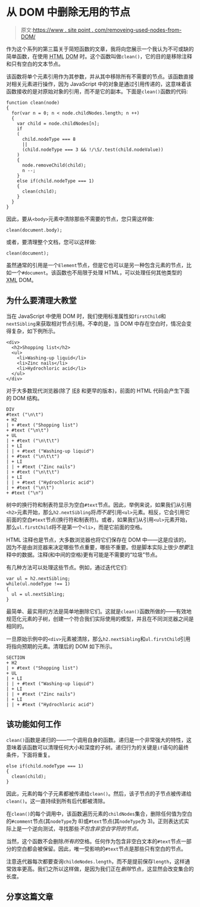 # 从 DOM 中删除无用的节点

> 原文:[https://www . site point . com/removeing-used-nodes-from-DOM/](https://www.sitepoint.com/removing-useless-nodes-from-the-dom/)

作为这个系列的第三篇关于简短函数的文章，我将向您展示一个我认为不可或缺的简单函数，在使用 <abbr title="HyperText Markup Language">HTML</abbr> <abbr title="Document Object Model">DOM</abbr> 时。这个函数叫做`clean()`，它的目的是移除注释和只有空白的文本节点。

该函数将单个元素引用作为其参数，并从其中移除所有不需要的节点。该函数直接对相关元素进行操作，因为 JavaScript 中的对象是通过引用传递的，这意味着该函数接收的是对原始对象的引用，而不是它的副本。下面是`clean()`函数的代码:

```
function clean(node)
{
  for(var n = 0; n < node.childNodes.length; n ++)
  {
    var child = node.childNodes[n];
    if
    (
      child.nodeType === 8 
      || 
      (child.nodeType === 3 && !/\S/.test(child.nodeValue))
    )
    {
      node.removeChild(child);
      n --;
    }
    else if(child.nodeType === 1)
    {
      clean(child);
    }
  }
}
```

因此，要从`<body>`元素中清除那些不需要的节点，您只需这样做:

```
clean(document.body);
```

或者，要清理整个文档，您可以这样做:

```
clean(document);
```

虽然通常的引用是一个`Element`节点，但是它也可以是另一种包含元素的节点，比如一个`#document`。该函数也不局限于处理 HTML，可以处理任何其他类型的 <abbr title="eXtensible Markup Language">XML</abbr> DOM。

## 为什么要清理大教堂

当在 JavaScript 中使用 DOM 时，我们使用标准属性如`firstChild`和`nextSibling`来获取相对节点引用。不幸的是，当 DOM 中存在空白时，情况会变得复杂，如下例所示。

```
<div>
  <h2>Shopping list</h2>
  <ul>
    <li>Washing-up liquid</li>
    <li>Zinc nails</li>
    <li>Hydrochloric acid</li>
  </ul>
</div>
```

对于大多数现代浏览器(除了 <abbr title="Internet Explorer 8">IE8</abbr> 和更早的版本)，前面的 HTML 代码会产生下面的 DOM 结构。

```
DIV
#text ("\n\t")
+ H2
| + #text ("Shopping list")
+ #text ("\n\t")
+ UL
| + #text ("\n\t\t")
| + LI
| | + #text ("Washing-up liquid")
| + #text ("\n\t\t")
| + LI
| | + #text ("Zinc nails")
| + #text ("\n\t\t")
| + LI
| | + #text ("Hydrochloric acid")
| + #text ("\n\t")
+ #text ("\n")
```

树中的换行符和制表符显示为空白`#text`节点。因此，举例来说，如果我们从引用`<h2>`元素开始，那么`h2.nextSibling`将*而不是*引用`<ul>`元素。相反，它会引用它前面的空白`#text`节点(换行符和制表符)。或者，如果我们从引用`<ul>`元素开始，那么`ul.firstChild`将不是第一个`<li>`，而是它前面的空格。

HTML 注释也是节点，大多数浏览器也将它们保存在 DOM 中——这是应该的，因为不是由浏览器来决定哪些节点重要，哪些不重要。但是脚本实际上很少*想要*注释中的数据。注释(和中间的空格)更有可能是不需要的“垃圾”节点。

有几种方法可以处理这些节点。例如，通过迭代它们:

```
var ul = h2.nextSibling;
while(ul.nodeType !== 1)
{
  ul = ul.nextSibling;
}
```

最简单、最实用的方法是简单地删除它们。这就是`clean()`函数所做的——有效地规范化元素的子树，创建一个符合我们实际使用的模型，并且在不同浏览器之间是相同的。

一旦原始示例中的`<div>`元素被清除，那么`h2.nextSibling`和`ul.firstChild`引用将指向预期的元素。清理后的 DOM 如下所示。

```
SECTION
+ H2
| + #text ("Shopping list")
+ UL
| + LI
| | + #text ("Washing-up liquid")
| + LI
| | + #text ("Zinc nails")
| + LI
| | + #text ("Hydrochloric acid")
```

## 该功能如何工作

`clean()`函数是递归的——一个调用自身的函数。递归是一个非常强大的特性，这意味着该函数可以清理任何大小和深度的子树。递归行为的关键是`if`语句的最终条件，下面将重复。

```
else if(child.nodeType === 1)
{
  clean(child);
}
```

因此，元素的每个子元素都被传递给`clean()`。然后，该子节点的子节点被传递给`clean()`。这一直持续到所有后代都被清除。

在`clean()`的每个调用中，该函数遍历元素的`childNodes`集合，删除任何值为空白的`#comment`节点(其`nodeType`为 8)或`#text`节点(其`nodeType`为 3)。正则表达式实际上是一个逆向测试，寻找那些*不包含非空白字符的节点。*

当然，这个函数不会删除*所有的*空格。任何作为包含非空白文本的`#text`节点一部分的空白都会被保留。因此，唯一受影响的`#text`节点是那些只有空白的节点。

注意迭代器每次都要查询`childeNodes.length`，而不是提前保存`length`，这样通常效率更高。我们之所以这样做，是因为我们正在*删除*节点，这显然会改变集合的长度。

## 分享这篇文章